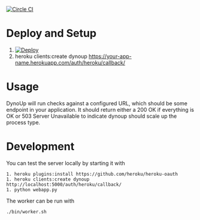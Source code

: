 [![Circle CI](https://circleci.com/gh/sibson/dynoup.svg?style=svg)](https://circleci.com/gh/sibson/dynoup)

# Deploy and Setup

  1. [![Deploy](https://www.herokucdn.com/deploy/button.png)](https://heroku.com/deploy)
  1. heroku clients:create dynoup https://your-app-name.herokuapp.com/auth/heroku/callback/

# Usage

DynoUp will run checks against a configured URL, which should be some endpoint in your application.
It should return either a 200 OK if everything is OK or 503 Server Unavailable to indicate dynoup should scale up the process type.

# Development

You can test the server locally by starting it with

    1. heroku plugins:install https://github.com/heroku/heroku-oauth
    1. heroku clients:create dynoup http://localhost:5000/auth/heroku/callback/
    1. python webapp.py

The worker can be run with

    ./bin/worker.sh
